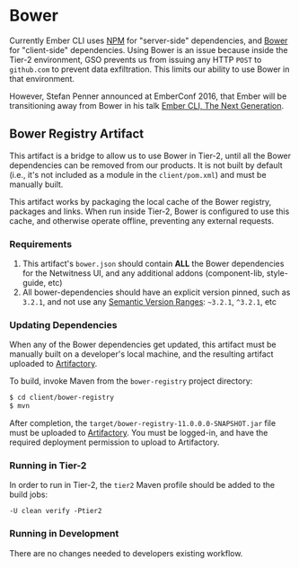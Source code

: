 # Bower

Currently Ember CLI uses [NPM](npm) for "server-side" dependencies, and [Bower](bower) for "client-side"
dependencies.  Using Bower is an issue because inside the Tier-2 environment, GSO prevents us from issuing
any HTTP `POST` to `github.com` to prevent data exfiltration.  This limits our ability to use Bower
in that environment.

However, Stefan Penner announced at EmberConf 2016, that Ember will be transitioning away from
Bower in his talk [Ember CLI, The Next Generation](emberconf).

## Bower Registry Artifact

This artifact is a bridge to allow us to use Bower in Tier-2, until all the Bower dependencies
can be removed from our products.  It is not built by default (i.e., it's not included as a
module in the `client/pom.xml`) and must be manually built.

This artifact works by packaging the local cache of the Bower registry, packages and links.  When run
inside Tier-2, Bower is configured to use this cache, and otherwise operate offline, preventing any
external requests.

### Requirements
1. This artifact's `bower.json` should contain **ALL** the Bower dependencies for the Netwitness UI, and
any additional addons (component-lib, style-guide, etc)
1. All bower-dependencies should have an explicit version pinned, such as `3.2.1`, and not use any
[Semantic Version Ranges](semver): `~3.2.1`, `^3.2.1`, etc

### Updating Dependencies

When any of the Bower dependencies get updated, this artifact must be manually built on a developer's
local machine, and the resulting artifact uploaded to [Artifactory](artifactory).

To build, invoke Maven from the `bower-registry` project directory:

```bash
$ cd client/bower-registry
$ mvn
```

After completion, the `target/bower-registry-11.0.0.0-SNAPSHOT.jar` file must be uploaded to
[Artifactory](artifactory).  You must be logged-in, and have the required deployment permission to
upload to Artifactory.

### Running in Tier-2

In order to run in Tier-2, the `tier2` Maven profile should be added to the build jobs:

```
-U clean verify -Ptier2
```

### Running in Development

There are no changes needed to developers existing workflow.


[npm]: https://www.npmjs.com/
[bower]: http://bower.io/
[emberconf]: https://youtu.be/UMo9DHrRccI?list=PL4eq2DPpyBblc8aQAd516-jGMdAhEeUiW&t=786
[artifactory]: http://repo1.rsa.lab.emc.com:8081/artifactory/webapp/home.html?1
[semver]: https://docs.npmjs.com/misc/semver
